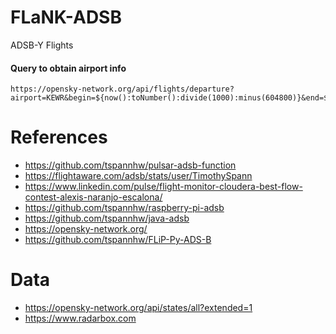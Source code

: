 # FLaNK-ADSB
ADSB-Y Flights


#### Query to obtain airport info

````
https://opensky-network.org/api/flights/departure?airport=KEWR&begin=${now():toNumber():divide(1000):minus(604800)}&end=${now():toNumber():divide(1000)}

````


# References

* https://github.com/tspannhw/pulsar-adsb-function
* https://flightaware.com/adsb/stats/user/TimothySpann
* https://www.linkedin.com/pulse/flight-monitor-cloudera-best-flow-contest-alexis-naranjo-escalona/
* https://github.com/tspannhw/raspberry-pi-adsb
* https://github.com/tspannhw/java-adsb
* https://opensky-network.org/
* https://github.com/tspannhw/FLiP-Py-ADS-B


# Data

* https://opensky-network.org/api/states/all?extended=1
* https://www.radarbox.com
